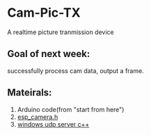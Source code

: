 # Cam-Pic-TX
A realtime picture tranmission device

## Goal of next week:
successfully process cam data, output a frame.

## Mateirals:
1. Arduino code(from "start from here")
2. [esp_camera.h](https://github.com/espressif/esp32-camera/blob/master/driver/include/esp_camera.h)
3. [windows udp server c++](https://www.binarytides.com/udp-socket-programming-in-winsock/)

